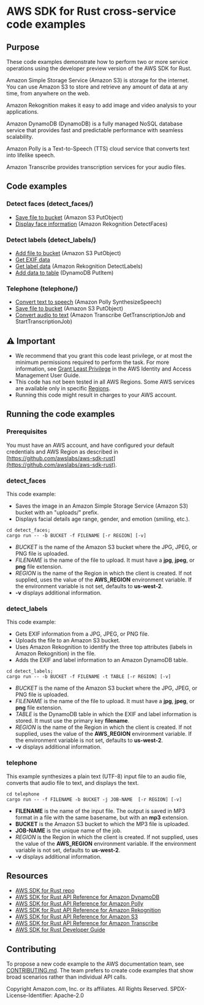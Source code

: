 # AWS SDK for Rust cross-service code examples 

## Purpose

These code examples demonstrate how to perform two or more service operations using the developer preview version of the AWS SDK for Rust.

Amazon Simple Storage Service (Amazon S3) is storage for the internet. You can use Amazon S3 to store and retrieve any amount of data at any time, from anywhere on the web.

Amazon Rekognition makes it easy to add image and video analysis to your applications.

Amazon DynamoDB (DynamoDB) is a fully managed NoSQL database service that provides fast and predictable performance with seamless scalability.

Amazon Polly is a Text-to-Speech (TTS) cloud service that converts text into lifelike speech.

Amazon Transcribe provides transcription services for your audio files.

## Code examples

### Detect faces (detect_faces/)

- [Save file to bucket](detect_faces/src/main.rs) (Amazon S3 PutObject)
- [Display face information](detect_faces/src/main.rs) (Amazon Rekognition DetectFaces)

### Detect labels (detect_labels/)

- [Add file to bucket](detect_labels/src/main.rs) (Amazon S3 PutObject)
- [Get EXIF data](detect_labels/src/main.rs)
- [Get label data](detect_labels/src/main.rs) (Amazon Rekognition DetectLabels)
- [Add data to table](detect_labels/src/main.rs) (DynamoDB PutItem)

### Telephone (telephone/)

- [Convert text to speech](telephone/src/main.rs) (Amazon Polly SynthesizeSpeech)
- [Save file to bucket](telephone/src/main.rs) (Amazon S3 PutObject)
- [Convert audio to text](telephone/src/main.rs) (Amazon Transcribe GetTranscriptionJob and StartTranscriptionJob)

## ⚠ Important

- We recommend that you grant this code least privilege,
  or at most the minimum permissions required to perform the task.
  For more information, see
  [Grant Least Privilege](https://docs.aws.amazon.com/IAM/latest/UserGuide/best-practices.html#grant-least-privilege)
  in the AWS Identity and Access Management User Guide.
- This code has not been tested in all AWS Regions.
  Some AWS services are available only in specific
  [Regions](https://aws.amazon.com/about-aws/global-infrastructure/regional-product-services).
- Running this code might result in charges to your AWS account.

## Running the code examples

### Prerequisites

You must have an AWS account, and have configured your default credentials and AWS Region as described in [https://github.com/awslabs/aws-sdk-rust](https://github.com/awslabs/aws-sdk-rust).

### detect_faces

This code example:
- Saves the image in an Amazon Simple Storage Service (Amazon S3) bucket with an "uploads/" prefix.
- Displays facial details age range, gender, and emotion (smiling, etc.).

```
cd detect_faces; 
cargo run -- -b BUCKET -f FILENAME [-r REGION] [-v]
```

- _BUCKET_ is the name of the Amazon S3 bucket where the JPG, JPEG, or PNG file is uploaded.
- _FILENAME_ is the name of the file to upload.
  It must have a __jpg__, __jpeg__, or __png__ file extension.  
- _REGION_ is the name of the Region in which the client is created.
  If not supplied, uses the value of the __AWS_REGION__ environment variable.
  If the environment variable is not set, defaults to __us-west-2__.
- __-v__ displays additional information.

### detect_labels

This code example:
- Gets EXIF information from a JPG, JPEG, or PNG file.
- Uploads the file to an Amazon S3 bucket.
- Uses Amazon Rekognition to identify the three top attributes (labels in Amazon Rekognition) in the file.
- Adds the EXIF and label information to an Amazon DynamoDB table.

```
cd detect_labels; 
cargo run -- -b BUCKET -f FILENAME -t TABLE [-r REGION] [-v]
```

- _BUCKET_ is the name of the Amazon S3 bucket where the JPG, JPEG, or PNG file is uploaded.
- _FILENAME_ is the name of the file to upload.
  It must have a __jpg__, __jpeg__, or __png__ file extension.
- _TABLE_ is the DynamoDB table in which the EXIF and label information is stored.
  It must use the primary key __filename__.
- _REGION_ is the name of the Region in which the client is created.
  If not supplied, uses the value of the __AWS_REGION__ environment variable.
  If the environment variable is not set, defaults to __us-west-2__.
- __-v__ displays additional information.

### telephone

This example synthesizes a plain text (UTF-8) input file to an audio file, converts that audio file to text, and displays the text.

```
cd telephone
cargo run -- -f FILENAME -b BUCKET -j JOB-NAME  [-r REGION] [-v]
```

- __FILENAME__ is the name of the input file.
  The output is saved in MP3 format in a file with the same basename, but with an __mp3__ extension.
- __BUCKET__ is the Amazon S3 bucket to which the MP3 file is uploaded.
- __JOB-NAME__ is the unique name of the job.
- _REGION_ is the Region in which the client is created.
  If not supplied, uses the value of the __AWS_REGION__ environment variable.
  If the environment variable is not set, defaults to __us-west-2__.
- __-v__ displays additional information.

## Resources

- [AWS SDK for Rust repo](https://github.com/awslabs/aws-sdk-rust)
- [AWS SDK for Rust API Reference for Amazon DynamoDB](https://docs.rs/aws-sdk-dynamodb)
- [AWS SDK for Rust API Reference for Amazon Polly](https://docs.rs/aws-sdk-polly)
- [AWS SDK for Rust API Reference for Amazon Rekognition](https://docs.rs/aws-sdk-rekognition)
- [AWS SDK for Rust API Reference for Amazon S3](https://docs.rs/aws-sdk-s3)
- [AWS SDK for Rust API Reference for Amazon Transcribe](https://docs.rs/aws-sdk-transcribe)
- [AWS SDK for Rust Developer Guide](https://docs.aws.amazon.com/sdk-for-rust/latest/dg)

## Contributing

To propose a new code example to the AWS documentation team, 
see [CONTRIBUTING.md](https://github.com/awsdocs/aws-doc-sdk-examples/blob/master/CONTRIBUTING.md). 
The team prefers to create code examples that show broad scenarios rather than individual API calls. 

Copyright Amazon.com, Inc. or its affiliates. All Rights Reserved. SPDX-License-Identifier: Apache-2.0
